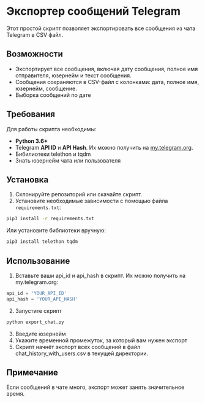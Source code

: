 # Экспортер сообщений Telegram

Этот простой скрипт позволяет экспортировать все сообщения из чата Telegram в CSV файл.

## Возможности

- Экспортирует все сообщения, включая дату сообщения, полное имя отправителя, юзернейм и текст сообщения.
- Сообщения сохраняются в CSV-файл с колонками: дата, полное имя, юзернейм, сообщение.
- Выборка сообщений по дате

## Требования

Для работы скрипта необходимы:

- **Python 3.6+**
- Telegram **API ID** и **API Hash**. Их можно получить на [my.telegram.org](https://my.telegram.org/apps).
- Бибилиотеки telethon и tqdm
- Знать юзернейм чата или пользователя

## Установка

1. Склонируйте репозиторий или скачайте скрипт.
2. Установите необходимые зависимости с помощью файла `requirements.txt`:
```bash
pip3 install -r requirements.txt
```
Или установите библиотеки вручную:
```bash
pip3 install telethon tqdm
```

## Использование

1. Вставьте ваши api_id и api_hash в скрипт. Их можно получить на my.telegram.org:
```python
api_id = 'YOUR_API_ID'
api_hash = 'YOUR_API_HASH'
```
2. Запустите скрипт
```bash
python export_chat.py
```
3. Введите юзернейм
4. Укажите временной промежуток, за который вам нужен экспорт
5. Скрипт начнёт экспорт всех сообщений в файл chat_history_with_users.csv в текущей директории.

## Примечание

Если сообщений в чате много, экспорт может занять значительное время.
